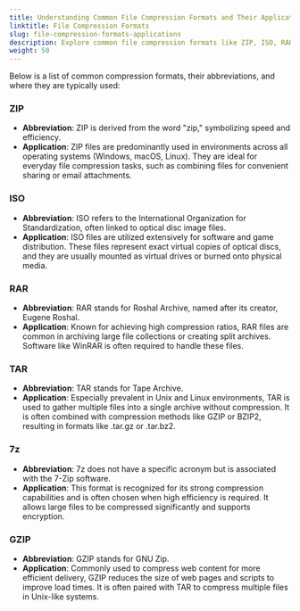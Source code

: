 ```yaml
---
title: Understanding Common File Compression Formats and Their Applications  
linktitle: File Compression Formats  
slug: file-compression-formats-applications  
description: Explore common file compression formats like ZIP, ISO, RAR, TAR, 7z, and GZIP. Understand their abbreviations, applications, and advantages in optimizing file management and sharing across different platforms. Ideal for effective digital resource handling.
weight: 50
---
```


Below is a list of common compression formats, their abbreviations, and where they are typically used:  

### ZIP  
- **Abbreviation**: ZIP is derived from the word "zip," symbolizing speed and efficiency.  
- **Application**: ZIP files are predominantly used in environments across all operating systems (Windows, macOS, Linux). They are ideal for everyday file compression tasks, such as combining files for convenient sharing or email attachments.

### ISO  
- **Abbreviation**: ISO refers to the International Organization for Standardization, often linked to optical disc image files.  
- **Application**: ISO files are utilized extensively for software and game distribution. These files represent exact virtual copies of optical discs, and they are usually mounted as virtual drives or burned onto physical media.  

### RAR  
- **Abbreviation**: RAR stands for Roshal Archive, named after its creator, Eugene Roshal.  
- **Application**: Known for achieving high compression ratios, RAR files are common in archiving large file collections or creating split archives. Software like WinRAR is often required to handle these files.  

### TAR  
- **Abbreviation**: TAR stands for Tape Archive.  
- **Application**: Especially prevalent in Unix and Linux environments, TAR is used to gather multiple files into a single archive without compression. It is often combined with compression methods like GZIP or BZIP2, resulting in formats like .tar.gz or .tar.bz2.  

### 7z  
- **Abbreviation**: 7z does not have a specific acronym but is associated with the 7-Zip software.  
- **Application**: This format is recognized for its strong compression capabilities and is often chosen when high efficiency is required. It allows large files to be compressed significantly and supports encryption.  

### GZIP  
- **Abbreviation**: GZIP stands for GNU Zip.  
- **Application**: Commonly used to compress web content for more efficient delivery, GZIP reduces the size of web pages and scripts to improve load times. It is often paired with TAR to compress multiple files in Unix-like systems.  
